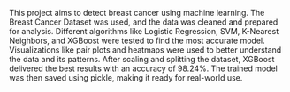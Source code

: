 This project aims to detect breast cancer using machine learning. The Breast Cancer Dataset was used, and the data was cleaned and prepared for analysis. Different algorithms like Logistic Regression, SVM, K-Nearest Neighbors, and XGBoost were tested to find the most accurate model. Visualizations like pair plots and heatmaps were used to better understand the data and its patterns. After scaling and splitting the dataset, XGBoost delivered the best results with an accuracy of 98.24%. The trained model was then saved using pickle, making it ready for real-world use.

